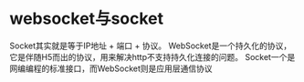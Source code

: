 # websocket与socket

Socket其实就是等于IP地址 + 端口 + 协议。
WebSocket是一个持久化的协议，它是伴随H5而出的协议，用来解决http不支持持久化连接的问题。
Socket一个是网编编程的标准接口，而WebSocket则是应用层通信协议



